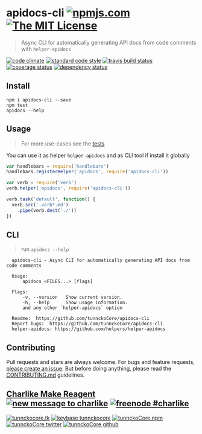 # apidocs-cli [![npmjs.com][npmjs-img]][npmjs-url] [![The MIT License][license-img]][license-url]

> Async CLI for automatically generating API docs from code comments with `helper-apidocs`

[![code climate][codeclimate-img]][codeclimate-url] [![standard code style][standard-img]][standard-url] [![travis build status][travis-img]][travis-url] [![coverage status][coveralls-img]][coveralls-url] [![dependency status][david-img]][david-url]


## Install
```
npm i apidocs-cli --save
npm test
apidocs --help
```


## Usage
> For more use-cases see the [tests](./test.js)

You can use it as helper `helper-apidocs` and as CLI tool if install it globally
```js
var handlebars = require('handlebars')
handlebars.registerHelper('apidocs', require('apidocs-cli'))

var verb = require('verb')
verb.helper('apidocs', require('apidocs-cli'))

verb.task('default', function() {
  verb.src('.verb*.md')
    .pipe(verb.dest('./'))
})
```


## CLI
> run `apidocs --help`

```
  apidocs-cli - Async CLI for automatically generating API docs from code comments

  Usage:
      apidocs <FILES...> [flags]

  Flags:
      -v, --version   Show current version.
      -h, --help      Show usage information.
      and any other `helper-apidocs` option

  Readme:  https://github.com/tunnckoCore/apidocs-cli
  Report bugs:  https://github.com/tunnckoCore/apidocs-cli
  helper-apidocs: https://github.com/helpers/helper-apidocs
```


## Contributing

Pull requests and stars are always welcome. For bugs and feature requests, [please create an issue](https://github.com/tunnckoCore/apidocs-cli/issues/new).
But before doing anything, please read the [CONTRIBUTING.md](./CONTRIBUTING.md) guidelines.


## [Charlike Make Reagent](http://j.mp/1stW47C) [![new message to charlike][new-message-img]][new-message-url] [![freenode #charlike][freenode-img]][freenode-url]

[![tunnckocore.tk][author-www-img]][author-www-url] [![keybase tunnckocore][keybase-img]][keybase-url] [![tunnckoCore npm][author-npm-img]][author-npm-url] [![tunnckoCore twitter][author-twitter-img]][author-twitter-url] [![tunnckoCore github][author-github-img]][author-github-url]


[npmjs-url]: https://www.npmjs.com/package/apidocs-cli
[npmjs-img]: https://img.shields.io/npm/v/apidocs-cli.svg?label=apidocs-cli

[license-url]: https://github.com/tunnckoCore/apidocs-cli/blob/master/LICENSE.md
[license-img]: https://img.shields.io/badge/license-MIT-blue.svg


[codeclimate-url]: https://codeclimate.com/github/tunnckoCore/apidocs-cli
[codeclimate-img]: https://img.shields.io/codeclimate/github/tunnckoCore/apidocs-cli.svg

[travis-url]: https://travis-ci.org/tunnckoCore/apidocs-cli
[travis-img]: https://img.shields.io/travis/tunnckoCore/apidocs-cli.svg

[coveralls-url]: https://coveralls.io/r/tunnckoCore/apidocs-cli
[coveralls-img]: https://img.shields.io/coveralls/tunnckoCore/apidocs-cli.svg

[david-url]: https://david-dm.org/tunnckoCore/apidocs-cli
[david-img]: https://img.shields.io/david/tunnckoCore/apidocs-cli.svg

[standard-url]: https://github.com/feross/standard
[standard-img]: https://img.shields.io/badge/code%20style-standard-brightgreen.svg


[author-www-url]: http://www.tunnckocore.tk
[author-www-img]: https://img.shields.io/badge/www-tunnckocore.tk-fe7d37.svg

[keybase-url]: https://keybase.io/tunnckocore
[keybase-img]: https://img.shields.io/badge/keybase-tunnckocore-8a7967.svg

[author-npm-url]: https://www.npmjs.com/~tunnckocore
[author-npm-img]: https://img.shields.io/badge/npm-~tunnckocore-cb3837.svg

[author-twitter-url]: https://twitter.com/tunnckoCore
[author-twitter-img]: https://img.shields.io/badge/twitter-@tunnckoCore-55acee.svg

[author-github-url]: https://github.com/tunnckoCore
[author-github-img]: https://img.shields.io/badge/github-@tunnckoCore-4183c4.svg

[freenode-url]: http://webchat.freenode.net/?channels=charlike
[freenode-img]: https://img.shields.io/badge/freenode-%23charlike-5654a4.svg

[new-message-url]: https://github.com/tunnckoCore/messages
[new-message-img]: https://img.shields.io/badge/send%20me-message-green.svg
